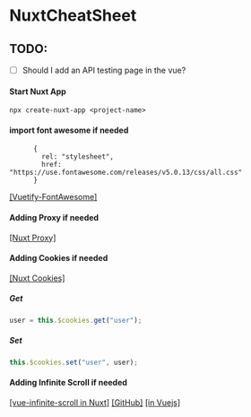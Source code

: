 # NuxtCheatSheet

## TODO:
- [ ] Should I add an API testing page in the vue?



#### Start Nuxt App

```
npx create-nuxt-app <project-name>
```


#### import font awesome if needed
```
      {
        rel: "stylesheet",
        href: "https://use.fontawesome.com/releases/v5.0.13/css/all.css"
      }
```
[[Vuetify-FontAwesome]](https://vuetifyjs.com/en/customization/icons#install-font-awesome-5-icons)


#### Adding Proxy if needed
[[Nuxt Proxy]](https://zh.nuxtjs.org/faq/http-proxy/)



#### Adding Cookies if needed
[[Nuxt Cookies]](https://www.npmjs.com/package/cookie-universal-nuxt)

##### Get
```javascript
user = this.$cookies.get("user");
```

##### Set

```javascript
this.$cookies.set("user", user);
```



#### Adding Infinite Scroll if needed

[[vue-infinite-scroll in Nuxt]](https://blog.csdn.net/qq_39711712/article/details/88529678)
[[GitHub]](https://github.com/ElemeFE/vue-infinite-scroll)
[[in Vuejs]](https://www.jianshu.com/p/c4abab8c1ba6)
 
 
 
